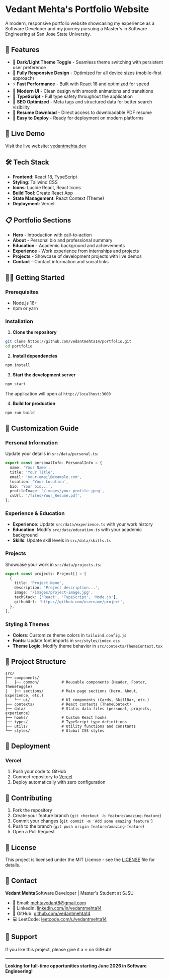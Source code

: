 # Vedant Mehta's Portfolio Website

A modern, responsive portfolio website showcasing my experience as a Software Developer and my journey pursuing a Master's in Software Engineering at San Jose State University.

## 🌟 Features

- 🌙 **Dark/Light Theme Toggle** - Seamless theme switching with persistent user preference
- 📱 **Fully Responsive Design** - Optimized for all device sizes (mobile-first approach)
- ⚡ **Fast Performance** - Built with React 18 and optimized for speed
- 🎨 **Modern UI** - Clean design with smooth animations and transitions
- 🔧 **TypeScript** - Full type safety throughout the application
- 🎯 **SEO Optimized** - Meta tags and structured data for better search visibility
- 📄 **Resume Download** - Direct access to downloadable PDF resume
- 🚀 **Easy to Deploy** - Ready for deployment on modern platforms

## 🚀 Live Demo

Visit the live website: [vedantmehta.dev](https://vedantmehta.dev)

## 🛠️ Tech Stack

- **Frontend**: React 18, TypeScript
- **Styling**: Tailwind CSS
- **Icons**: Lucide React, React Icons
- **Build Tool**: Create React App
- **State Management**: React Context (Theme)
- **Deployment**: Vercel

## 📋 Portfolio Sections

- **Hero** - Introduction with call-to-action
- **About** - Personal bio and professional summary
- **Education** - Academic background and achievements
- **Experience** - Work experience from internships and projects
- **Projects** - Showcase of development projects with live demos
- **Contact** - Contact information and social links

## 🏃‍♂️ Getting Started

### Prerequisites

- Node.js 16+
- npm or yarn

### Installation

1. **Clone the repository**

```bash
git clone https://github.com/vedantmehta14/portfolio.git
cd portfolio
```

2. **Install dependencies**

```bash
npm install
```

3. **Start the development server**

```bash
npm start
```

The application will open at `http://localhost:3000`

4. **Build for production**

```bash
npm run build
```

## 🎨 Customization Guide

### Personal Information

Update your details in `src/data/personal.ts`:

```typescript
export const personalInfo: PersonalInfo = {
  name: 'Your Name',
  title: 'Your Title',
  email: 'your-email@example.com',
  location: 'Your Location',
  bio: 'Your bio...',
  profileImage: '/images/your-profile.jpeg',
  cvUrl: '/files/Your_Resume.pdf',
};
```

### Experience & Education

- **Experience**: Update `src/data/experience.ts` with your work history
- **Education**: Modify `src/data/education.ts` with your academic background
- **Skills**: Update skill levels in `src/data/skills.ts`

### Projects

Showcase your work in `src/data/projects.ts`:

```typescript
export const projects: Project[] = [
  {
    title: 'Project Name',
    description: 'Project description...',
    image: '/images/project-image.jpg',
    techStack: ['React', 'TypeScript', 'Node.js'],
    githubUrl: 'https://github.com/username/project',
  },
];
```

### Styling & Themes

- **Colors**: Customize theme colors in `tailwind.config.js`
- **Fonts**: Update font imports in `src/styles/index.css`
- **Theme Logic**: Modify theme behavior in `src/contexts/ThemeContext.tsx`

## 📁 Project Structure

```
src/
├── components/
│   ├── common/          # Reusable components (Header, Footer, ThemeToggle)
│   ├── sections/        # Main page sections (Hero, About, Experience, etc.)
│   └── ui/              # UI components (Cards, SkillBar, etc.)
├── contexts/            # React contexts (ThemeContext)
├── data/                # Static data files (personal, projects, experience)
├── hooks/               # Custom React hooks
├── types/               # TypeScript type definitions
├── utils/               # Utility functions and constants
└── styles/              # Global CSS styles
```

## 🚀 Deployment

### Vercel

1. Push your code to GitHub
2. Connect repository to [Vercel](https://vercel.com)
3. Deploy automatically with zero configuration

## 🤝 Contributing

1. Fork the repository
2. Create your feature branch (`git checkout -b feature/amazing-feature`)
3. Commit your changes (`git commit -m 'Add some amazing feature'`)
4. Push to the branch (`git push origin feature/amazing-feature`)
5. Open a Pull Request

## 📝 License

This project is licensed under the MIT License - see the [LICENSE](LICENSE) file for details.

## 📧 Contact

**Vedant Mehta**Software Developer | Master's Student at SJSU

- 📧 Email: [mehtavedant8@gmail.com](mailto:mehtavedant8@gmail.com)
- 🔗 LinkedIn: [linkedin.com/in/vedantmehta14](https://www.linkedin.com/in/vedantmehta14/)
- 🐙 GitHub: [github.com/vedantmehta14](https://github.com/vedantmehta14)
- 💻 LeetCode: [leetcode.com/u/vedantmehta14](https://leetcode.com/u/vedantmehta14/)

## 🌟 Support

If you like this project, please give it a ⭐ on GitHub!

---

**Looking for full-time opportunities starting June 2026 in Software Engineering!**
